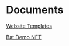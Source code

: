 # Documents

[Website Templates](https://github.com/learning-zone/website-templates)

[Bat Demo NFT](https://www.youtube.com/watch?v=Mj6onn2Wq4Y)
